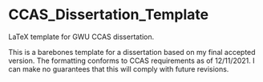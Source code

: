 # CCAS_Dissertation_Template
LaTeX template for GWU CCAS dissertation.

This is a barebones template for a dissertation based on my final accepted version. The formatting conforms to CCAS requirements as of 12/11/2021. I can make no guarantees that this will comply with future revisions.

